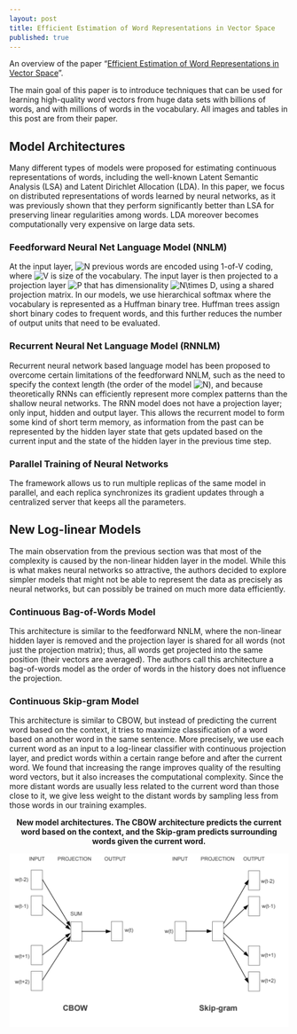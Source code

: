 ```yaml
---
layout: post
title: Efficient Estimation of Word Representations in Vector Space
published: true
---
```


An overview of the paper “[Efficient Estimation of Word Representations in Vector Space](https://arxiv.org/pdf/1301.3781.pdf)”.
<!--break-->
The main goal of this paper is to introduce techniques that can be used for learning high-quality word vectors from huge data sets with billions of words, and with millions of words in the vocabulary. All images and tables in this post are from their paper.

## Model Architectures

Many different types of models were proposed for estimating continuous representations of words, including the well-known Latent Semantic Analysis (LSA) and Latent Dirichlet Allocation (LDA). In this paper, we focus on distributed representations of words learned by neural networks, as it was previously shown that they perform significantly better than LSA for preserving linear regularities among words. LDA moreover becomes computationally very expensive on large data sets.

### Feedforward Neural Net Language Model (NNLM)

At the input layer, <img src="https://latex.codecogs.com/svg.latex?N" title="N" /> previous words are encoded using 1-of-V coding, where <img src="https://latex.codecogs.com/svg.latex?V" title="V" /> is size of the vocabulary. The input layer is then projected to a projection layer <img src="https://latex.codecogs.com/svg.latex?P" title="P" /> that has dimensionality <img src="https://latex.codecogs.com/svg.latex?N\times&space;D" title="N\times D" />, using a shared projection matrix. In our models, we use hierarchical softmax where the vocabulary is represented as a Huffman binary tree. Huffman trees assign short binary codes to frequent words, and this further reduces the number of output units that need to be evaluated.

### Recurrent Neural Net Language Model (RNNLM)

Recurrent neural network based language model has been proposed to overcome certain limitations of the feedforward NNLM, such as the need to specify the context length (the order of the model <img src="https://latex.codecogs.com/svg.latex?N" title="N" />), and because theoretically RNNs can efficiently represent more complex patterns than the shallow neural networks. The RNN model does not have a projection layer; only input, hidden and output layer. This allows the recurrent model to form some kind of short term memory, as information from the past can be represented by the hidden layer state that gets updated based on the current input and the state of the hidden layer in the previous time step.

### Parallel Training of Neural Networks

The framework allows us to run multiple replicas of the same model in parallel, and each replica synchronizes its gradient updates through a centralized server that keeps all the parameters.

## New Log-linear Models

The main observation from the previous section was that most of the complexity is caused by the non-linear hidden layer in the model. While this is what makes neural networks so attractive, the authors decided to explore simpler models that might not be able to represent the data as precisely as neural networks, but can possibly be trained on much more data efficiently.

### Continuous Bag-of-Words Model

This architecture is similar to the feedforward NNLM, where the non-linear hidden layer is removed and the projection layer is shared for all words (not just the projection matrix); thus, all words get projected into the same position (their vectors are averaged). The authors call this architecture a bag-of-words model as the order of words in the history does not influence the projection.

### Continuous Skip-gram Model

This architecture is similar to CBOW, but instead of predicting the current word based on the context, it tries to maximize classification of a word based on another word in the same sentence. More precisely, we use each current word as an input to a log-linear classifier with continuous projection layer, and predict words within a certain range before and after the current word. We found that increasing the range improves quality of the resulting word vectors, but it also increases the computational complexity. Since the more distant words are usually less related to the current word than those close to it, we give less weight to the distant words by sampling less from those words in our training examples.

<p align="center">
<b>New model architectures. The CBOW architecture predicts the current word based on the context, and the Skip-gram predicts surrounding words given the current word.</b>
</p>
<p align="center">
<img src="/assets/Papers/2/Figure-3.png?raw=true" alt="Figure 3"/>
</p>
